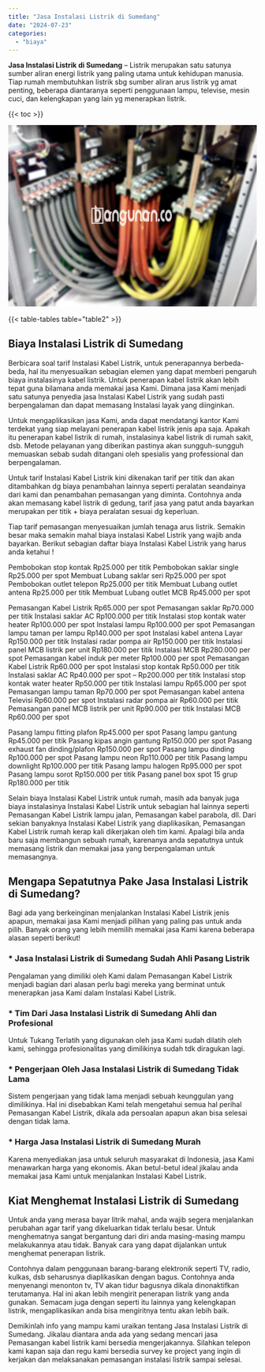```yaml
---
title: "Jasa Instalasi Listrik di Sumedang"
date: "2024-07-23"
categories: 
  - "biaya"
---
```


**Jasa Instalasi Listrik di Sumedang** – Listrik merupakan satu satunya sumber aliran energi listrik yang paling utama untuk kehidupan manusia. Tiap rumah membutuhkan listrik sbg sumber aliran arus listrik yg amat penting, beberapa diantaranya seperti penggunaan lampu, televise, mesin cuci, dan kelengkapan yang lain yg menerapkan listrik.

{{< toc >}}

![Jasa Instalasi Listrik di Sumedang](/images/instalasi-listrik-murah21.png)

{{< table-tables table="table2" >}}

## Biaya Instalasi Listrik di Sumedang

Berbicara soal tarif Instalasi Kabel Listrik, untuk penerapannya berbeda-beda, hal itu menyesuaikan sebagian elemen yang dapat memberi pengaruh biaya instalasinya kabel listrik. Untuk penerapan kabel listrik akan lebih tepat guna bilamana anda memakai jasa Kami. Dimana jasa Kami menjadi satu satunya penyedia jasa Instalasi Kabel Listrik yang sudah pasti berpengalaman dan dapat memasang Instalasi layak yang diinginkan.

Untuk mengaplikasikan jasa Kami, anda dapat mendatangi kantor Kami terdekat yang siap melayani penerapan kabel listrik jenis apa saja. Apakah itu penerapan kabel listrik di rumah, instalasinya kabel listrik di rumah sakit, dsb. Metode pelayanan yang diberikan pastinya akan sungguh-sungguh memuaskan sebab sudah ditangani oleh spesialis yang professional dan berpengalaman.

Untuk tarif Instalasi Kabel Listrik kini dikenakan tarif per titik dan akan ditambahkan dg biaya penambahan lainnya seperti peralatan seandainya dari kami dan penambahan pemasangan yang diminta. Contohnya anda akan memasang kabel listrik di gedung, tarif jasa yang patut anda bayarkan merupakan per titik + biaya peralatan sesuai dg keperluan.

Tiap tarif pemasangan menyesuaikan jumlah tenaga arus listrik. Semakin besar maka semakin mahal biaya instalasi Kabel Listrik yang wajib anda bayarkan. Berikut sebagian daftar biaya Instalasi Kabel Listrik yang harus anda ketahui !

Pembobokan stop kontak Rp25.000 per titik Pembobokan saklar single Rp25.000 per spot Membuat Lubang saklar seri Rp25.000 per spot Pembobokan outlet telepon Rp25.000 per titik Membuat Lubang outlet antena Rp25.000 per titik Membuat Lubang outlet MCB Rp45.000 per spot

Pemasangan Kabel Listrik Rp65.000 per spot Pemasangan saklar Rp70.000 per titik Instalasi saklar AC Rp100.000 per titik Instalasi stop kontak water heater Rp100.000 per spot Instalasi lampu Rp100.000 per spot Pemasangan lampu taman per lampu Rp140.000 per spot Instalasi kabel antena Layar Rp150.000 per titik Instalasi radar pompa air Rp150.000 per titik Instalasi panel MCB listrik per unit Rp180.000 per titik Instalasi MCB Rp280.000 per spot Pemasangan kabel induk per meter Rp100.000 per spot Pemasangan Kabel Listrik Rp60.000 per spot Instalasi stop kontak Rp50.000 per titik Instalasi saklar AC Rp40.000 per spot – Rp200.000 per titik Instalasi stop kontak water heater Rp50.000 per titik Instalasi lampu Rp65.000 per spot Pemasangan lampu taman Rp70.000 per spot Pemasangan kabel antena Televisi Rp60.000 per spot Instalasi radar pompa air Rp60.000 per titik Pemasangan panel MCB listrik per unit Rp90.000 per titik Instalasi MCB Rp60.000 per spot

Pasang lampu fitting plafon Rp45.000 per spot Pasang lampu gantung Rp45.000 per titik Pasang kipas angin gantung Rp150.000 per spot Pasang exhaust fan dinding/plafon Rp150.000 per spot Pasang lampu dinding Rp100.000 per spot Pasang lampu neon Rp110.000 per titik Pasang lampu downlight Rp100.000 per titik Pasang lampu halogen Rp95.000 per spot Pasang lampu sorot Rp150.000 per titik Pasang panel box spot 15 grup Rp180.000 per titik

Selain biaya Instalasi Kabel Listrik untuk rumah, masih ada banyak juga biaya instalasinya Instalasi Kabel Listrik untuk sebagian hal lainnya seperti Pemasangan Kabel Listrik lampu jalan, Pemasangan kabel parabola, dll. Dari sekian banyaknya Instalasi Kabel Listrik yang diaplikasikan, Pemasangan Kabel Listrik rumah kerap kali dikerjakan oleh tim kami. Apalagi bila anda baru saja membangun sebuah rumah, karenanya anda sepatutnya untuk memasang listrik dan memakai jasa yang berpengalaman untuk memasangnya.

## Mengapa Sepatutnya Pake Jasa Instalasi Listrik di Sumedang?

Bagi ada yang berkeinginan menjalankan Instalasi Kabel Listrik jenis apapun, memakai jasa Kami menjadi pilihan yang paling pas untuk anda pilih. Banyak orang yang lebih memilih memakai jasa Kami karena beberapa alasan seperti berikut!

### \* Jasa Instalasi Listrik di Sumedang Sudah Ahli Pasang Listrik

Pengalaman yang dimiliki oleh Kami dalam Pemasangan Kabel Listrik menjadi bagian dari alasan perlu bagi mereka yang berminat untuk menerapkan jasa Kami dalam Instalasi Kabel Listrik.

### \* Tim Dari Jasa Instalasi Listrik di Sumedang Ahli dan Profesional

Untuk Tukang Terlatih yang digunakan oleh jasa Kami sudah dilatih oleh kami, sehingga profesionalitas yang dimilikinya sudah tdk diragukan lagi.

### \* Pengerjaan Oleh Jasa Instalasi Listrik di Sumedang Tidak Lama

Sistem pengerjaan yang tidak lama menjadi sebuah keunggulan yang dimilikinya. Hal ini disebabkan Kami telah mengetahui semua hal perihal Pemasangan Kabel Listrik, dikala ada persoalan apapun akan bisa selesai dengan tidak lama.

### \* Harga Jasa Instalasi Listrik di Sumedang Murah

Karena menyediakan jasa untuk seluruh masyarakat di Indonesia, jasa Kami menawarkan harga yang ekonomis. Akan betul-betul ideal jikalau anda memakai jasa Kami untuk menjalankan Instalasi Kabel Listrik.

## Kiat Menghemat Instalasi Listrik di Sumedang


Untuk anda yang merasa bayar litrik mahal, anda wajib segera menjalankan perubahan agar tarif yang dikeluarkan tidak terlalu besar. Untuk menghematnya sangat bergantung dari diri anda masing-masing mampu melakukannya atau tidak. Banyak cara yang dapat dijalankan untuk menghemat penerapan listrik.

Contohnya dalam penggunaan barang-barang elektronik seperti TV, radio, kulkas, dsb seharusnya diaplikasikan dengan bagus. Contohnya anda menyenangi menonton tv, TV akan tidur bagusnya dikala dinonaktifkan terutamanya. Hal ini akan lebih mengirit penerapan listrik yang anda gunakan. Semacam juga dengan seperti itu lainnya yang kelengkapan listrik, mengaplikasikan anda bisa mengiritnya tentu akan lebih baik.

Demikinlah info yang mampu kami uraikan tentang Jasa Instalasi Listrik di Sumedang. Jikalau diantara anda ada yang sedang mencari jasa Pemasangan kabel listrik kami bersedia mengerjakannya. Silahkan telepon kami kapan saja dan regu kami bersedia survey ke project yang ingin di kerjakan dan melaksanakan pemasangan instalasi listrik sampai selesai.
